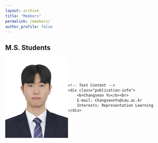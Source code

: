 ```yaml
---
layout: archive
title: "Members"
permalink: /members/
author_profile: false
---
```


M.S. Students
---

<div style="display: flex; align-items: center;">
    <img src='/images/members/ChangseonYu.jpg' alt='ChangseonYu' style="width: 200px; height: auto;">

    <!-- Text Content -->
    <div class="publication-info">
        <b>Changseon Yu</b><br>
        E-mail: ChangseonYu@cau.ac.kr
        Interests: Representation Learning
    </div>
</div>
<br/>
